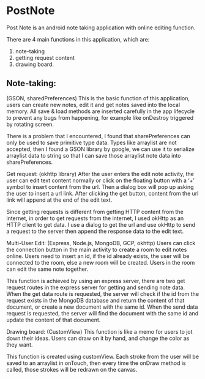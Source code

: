 # PostNote

Post Note is an android note taking application with online editing function.


There are 4 main functions in this application, which are:
1. note-taking
2. getting request content
3. drawing board.

<h2>Note-taking:</h2> (GSON, sharedPreferences)
This is the basic function of this application, users can create new notes, edit it and get notes saved into the local memory. All save & load methods are inserted carefully in the app lifecycle to prevent any bugs from happening, for example like onDestroy triggered by rotating screen.

There is a problem that I encountered, I found that sharePreferences can only be used to save primitive type data. Types like arraylist are not accepted, then I found a GSON library by google, we can use it to serialize arraylist data to string so that I can save those arraylist note data into sharePreferences. <arraylist>

Get request: (okhttp library)
After the user enters the edit note activity, the user can edit text content normally or click on the floating button with a ‘+’ symbol to insert content from the url. Then a dialog box will pop up asking the user to insert a url link. After clicking the get button, content from the url link will append at the end of the edit text.

Since getting requests is different from getting HTTP content from the internet, in order to get requests from the internet, I used okHttp as an HTTP client to get data. I use a dialog to get the url and use okHttp to send a request to the server then append the response data to the edit text.


Multi-User Edit: (Express, Node.js, MongoDB, GCP, okhttp)
Users can click the connection button in the main activity to create a room to edit notes online. Users need to insert an id, if the id already exists, the user will be connected to the room, else a new room will be created. Users in the room can edit the same note together.

This function is achieved by using an express server, there are two get request routes in the express server for getting and sending note data. When the get data route is requested, the server will check if the id from the request exists in the MongoDB database and return the content of that document, or create a new document with the same id. When the send data request is requested, the server will find the document with the same id and update the content of that document.

Drawing board: (CustomView)
This function is like a memo for users to jot down their ideas. Users can draw on it by hand, and change the color as they want.

This function is created using customView. Each stroke from the user will be saved to an arraylist in onTouch, then every time the onDraw method is called, those strokes will be redrawn on the canvas.
